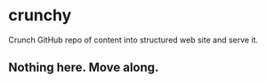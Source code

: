 # crunchy
Crunch GitHub repo of content into structured web site and serve it.

## Nothing here. Move along.
